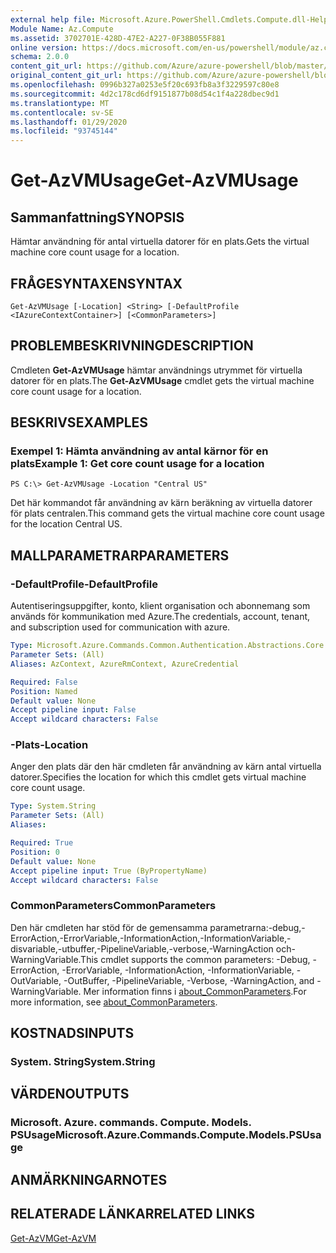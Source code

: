 ```yaml
---
external help file: Microsoft.Azure.PowerShell.Cmdlets.Compute.dll-Help.xml
Module Name: Az.Compute
ms.assetid: 3702701E-428D-47E2-A227-0F38B055F881
online version: https://docs.microsoft.com/en-us/powershell/module/az.compute/get-azvmusage
schema: 2.0.0
content_git_url: https://github.com/Azure/azure-powershell/blob/master/src/Compute/Compute/help/Get-AzVMUsage.md
original_content_git_url: https://github.com/Azure/azure-powershell/blob/master/src/Compute/Compute/help/Get-AzVMUsage.md
ms.openlocfilehash: 0996b327a0253e5f20c693fb8a3f3229597c80e8
ms.sourcegitcommit: 4d2c178cd6df9151877b08d54c1f4a228dbec9d1
ms.translationtype: MT
ms.contentlocale: sv-SE
ms.lasthandoff: 01/29/2020
ms.locfileid: "93745144"
---
```

# <span data-ttu-id="aac67-101">Get-AzVMUsage</span><span class="sxs-lookup"><span data-stu-id="aac67-101">Get-AzVMUsage</span></span>

## <span data-ttu-id="aac67-102">Sammanfattning</span><span class="sxs-lookup"><span data-stu-id="aac67-102">SYNOPSIS</span></span>
<span data-ttu-id="aac67-103">Hämtar användning för antal virtuella datorer för en plats.</span><span class="sxs-lookup"><span data-stu-id="aac67-103">Gets the virtual machine core count usage for a location.</span></span>

## <span data-ttu-id="aac67-104">FRÅGESYNTAXEN</span><span class="sxs-lookup"><span data-stu-id="aac67-104">SYNTAX</span></span>

```
Get-AzVMUsage [-Location] <String> [-DefaultProfile <IAzureContextContainer>] [<CommonParameters>]
```

## <span data-ttu-id="aac67-105">PROBLEMBESKRIVNING</span><span class="sxs-lookup"><span data-stu-id="aac67-105">DESCRIPTION</span></span>
<span data-ttu-id="aac67-106">Cmdleten **Get-AzVMUsage** hämtar användnings utrymmet för virtuella datorer för en plats.</span><span class="sxs-lookup"><span data-stu-id="aac67-106">The **Get-AzVMUsage** cmdlet gets the virtual machine core count usage for a location.</span></span>

## <span data-ttu-id="aac67-107">BESKRIVS</span><span class="sxs-lookup"><span data-stu-id="aac67-107">EXAMPLES</span></span>

### <span data-ttu-id="aac67-108">Exempel 1: Hämta användning av antal kärnor för en plats</span><span class="sxs-lookup"><span data-stu-id="aac67-108">Example 1: Get core count usage for a location</span></span>
```
PS C:\> Get-AzVMUsage -Location "Central US"
```

<span data-ttu-id="aac67-109">Det här kommandot får användning av kärn beräkning av virtuella datorer för plats centralen.</span><span class="sxs-lookup"><span data-stu-id="aac67-109">This command gets the virtual machine core count usage for the location Central US.</span></span>

## <span data-ttu-id="aac67-110">MALLPARAMETRAR</span><span class="sxs-lookup"><span data-stu-id="aac67-110">PARAMETERS</span></span>

### <span data-ttu-id="aac67-111">-DefaultProfile</span><span class="sxs-lookup"><span data-stu-id="aac67-111">-DefaultProfile</span></span>
<span data-ttu-id="aac67-112">Autentiseringsuppgifter, konto, klient organisation och abonnemang som används för kommunikation med Azure.</span><span class="sxs-lookup"><span data-stu-id="aac67-112">The credentials, account, tenant, and subscription used for communication with azure.</span></span>

```yaml
Type: Microsoft.Azure.Commands.Common.Authentication.Abstractions.Core.IAzureContextContainer
Parameter Sets: (All)
Aliases: AzContext, AzureRmContext, AzureCredential

Required: False
Position: Named
Default value: None
Accept pipeline input: False
Accept wildcard characters: False
```

### <span data-ttu-id="aac67-113">-Plats</span><span class="sxs-lookup"><span data-stu-id="aac67-113">-Location</span></span>
<span data-ttu-id="aac67-114">Anger den plats där den här cmdleten får användning av kärn antal virtuella datorer.</span><span class="sxs-lookup"><span data-stu-id="aac67-114">Specifies the location for which this cmdlet gets virtual machine core count usage.</span></span>

```yaml
Type: System.String
Parameter Sets: (All)
Aliases:

Required: True
Position: 0
Default value: None
Accept pipeline input: True (ByPropertyName)
Accept wildcard characters: False
```

### <span data-ttu-id="aac67-115">CommonParameters</span><span class="sxs-lookup"><span data-stu-id="aac67-115">CommonParameters</span></span>
<span data-ttu-id="aac67-116">Den här cmdleten har stöd för de gemensamma parametrarna:-debug,-ErrorAction,-ErrorVariable,-InformationAction,-InformationVariable,-disvariable,-utbuffer,-PipelineVariable,-verbose,-WarningAction och-WarningVariable.</span><span class="sxs-lookup"><span data-stu-id="aac67-116">This cmdlet supports the common parameters: -Debug, -ErrorAction, -ErrorVariable, -InformationAction, -InformationVariable, -OutVariable, -OutBuffer, -PipelineVariable, -Verbose, -WarningAction, and -WarningVariable.</span></span> <span data-ttu-id="aac67-117">Mer information finns i [about_CommonParameters](https://go.microsoft.com/fwlink/?LinkID=113216).</span><span class="sxs-lookup"><span data-stu-id="aac67-117">For more information, see [about_CommonParameters](https://go.microsoft.com/fwlink/?LinkID=113216).</span></span>

## <span data-ttu-id="aac67-118">KOSTNADS</span><span class="sxs-lookup"><span data-stu-id="aac67-118">INPUTS</span></span>

### <span data-ttu-id="aac67-119">System. String</span><span class="sxs-lookup"><span data-stu-id="aac67-119">System.String</span></span>

## <span data-ttu-id="aac67-120">VÄRDEN</span><span class="sxs-lookup"><span data-stu-id="aac67-120">OUTPUTS</span></span>

### <span data-ttu-id="aac67-121">Microsoft. Azure. commands. Compute. Models. PSUsage</span><span class="sxs-lookup"><span data-stu-id="aac67-121">Microsoft.Azure.Commands.Compute.Models.PSUsage</span></span>

## <span data-ttu-id="aac67-122">ANMÄRKNINGAR</span><span class="sxs-lookup"><span data-stu-id="aac67-122">NOTES</span></span>

## <span data-ttu-id="aac67-123">RELATERADE LÄNKAR</span><span class="sxs-lookup"><span data-stu-id="aac67-123">RELATED LINKS</span></span>

[<span data-ttu-id="aac67-124">Get-AzVM</span><span class="sxs-lookup"><span data-stu-id="aac67-124">Get-AzVM</span></span>](./Get-AzVM.md)



